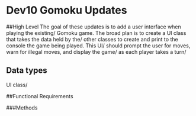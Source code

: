 
# Dev10 Gomoku Updates

##High Level
The goal of these updates is to add a user interface when playing the existing/
Gomoku game. The broad plan is to create a UI class that takes the data held by the/
other classes to create and print to the console the game being played. This UI/
should prompt the user for moves, warn for illegal moves, and display the game/
as each player takes a turn/

## Data types
UI class/

##Functional Requirements

###Methods

